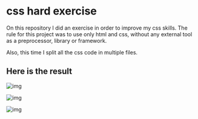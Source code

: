 # css hard exercise

On this repository I did an exercise in order to improve my css skills. The rule for this project was to use only html and css, without any external tool as a preprocessor, library or framework.

Also, this time I split all the css code in multiple files.

## Here is the result

![img](https://github.com/gerardogaravito/css_hard_exercise/blob/master/images/pic1.png)

![img](https://github.com/gerardogaravito/css_hard_exercise/blob/master/images/pic2.png)

![img](https://github.com/gerardogaravito/css_hard_exercise/blob/master/images/pic3.png)